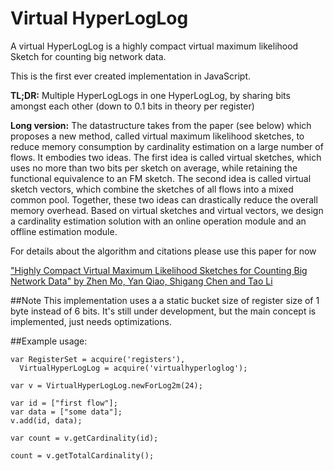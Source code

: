 # Virtual HyperLogLog

A virtual HyperLogLog is a highly compact virtual maximum likelihood Sketch for counting big network data.

This is the first ever created implementation in JavaScript.

<b>TL;DR:</b> Multiple HyperLogLogs in one HyperLogLog, by sharing bits amongst each other (down to 0.1 bits in theory per register)

<b>Long version:</b>
The datastructure takes from the paper (see below) which proposes a new method, called virtual maximum likelihood sketches, to reduce memory consumption by cardinality estimation on a large number of flows. It embodies two ideas. The first idea is called virtual sketches, which uses no more than two bits per sketch on average, while retaining the functional equivalence to an FM sketch. The second idea is called virtual sketch vectors, which combine the sketches of all flows into a mixed common pool. Together, these two ideas can drastically reduce the overall memory overhead. Based on virtual sketches and virtual vectors, we design a cardinality estimation solution with an online operation module and an offline estimation module.

For details about the algorithm and citations please use this paper for now

["Highly Compact Virtual Maximum Likelihood Sketches for Counting Big Network Data" by Zhen Mo, Yan Qiao, Shigang Chen and Tao Li](http://www.cise.ufl.edu/~yqiao/publications/allerton14)

##Note
This implementation uses a a static bucket size of register size of 1 byte instead of 6 bits. It's still under development, but the main concept is implemented, just needs optimizations.

##Example usage:
```
var RegisterSet = acquire('registers'),
  VirtualHyperLogLog = acquire('virtualhyperloglog');

var v = VirtualHyperLogLog.newForLog2m(24);

var id = ["first flow"];
var data = ["some data"];
v.add(id, data);

var count = v.getCardinality(id);

count = v.getTotalCardinality();
```
